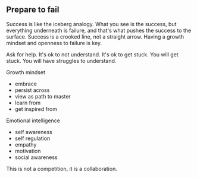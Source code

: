 ## Prepare to fail
Success is like the iceberg analogy. What you see is the success, but everything underneath is failure, and that's what pushes the success to the surface.
Success is a crooked line, not a straight arrow. Having a growth mindset and openness to failure is key.

Ask for help. It's ok to not understand. It's ok to get stuck. You will get stuck. You will have struggles to understand.

Growth mindset
- embrace
- persist across
- view as path to master
- learn from
- get inspired from

Emotional intelligence
- self awareness
- self regulation
- empathy
- motivation
- social awareness

This is not a competition, it is a collaboration.